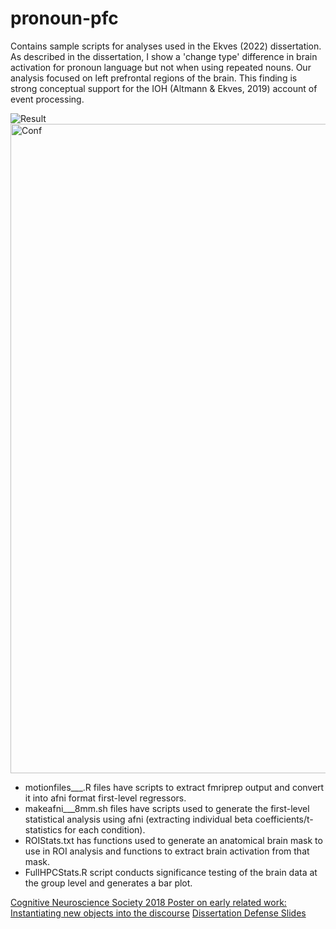 # pronoun-pfc
Contains sample scripts for analyses used in the Ekves (2022) dissertation.
As described in the dissertation, I show a 'change type' difference in brain activation for pronoun language but not when using repeated nouns. Our analysis focused on left prefrontal regions of the brain. This finding is strong conceptual support for the IOH (Altmann & Ekves, 2019) account of event processing. 
 
  ![Result](https://github.com/zekves/pronoun-pfc/assets/19574353/99cd3f74-7b84-47d1-b50f-7aeb3e731811)
<img width="1039" alt="Conf" src="https://github.com/zekves/pronoun-pfc/assets/19574353/cf8376d2-a872-43fd-938a-1e4a2ec8e4f8">

- motionfiles___.R files have scripts to extract fmriprep output and convert it into afni format first-level regressors.
- makeafni___8mm.sh files have scripts used to generate the first-level statistical analysis using afni (extracting individual beta coefficients/t-statistics for each condition).
- ROIStats.txt has functions used to generate an anatomical brain mask to use in ROI analysis and functions to extract brain activation from that mask.
- FullHPCStats.R script conducts significance testing of the brain data at the group level and generates a bar plot.

[Cognitive Neuroscience Society 2018 Poster on early related work: Instantiating new objects into the discourse](https://github.com/zekves/pronoun-pfc/blob/main/Ekves_CNS18_Final.pdf)
[Dissertation Defense Slides](https://github.com/zekves/pronoun-pfc/blob/main/Diss.pdf)

